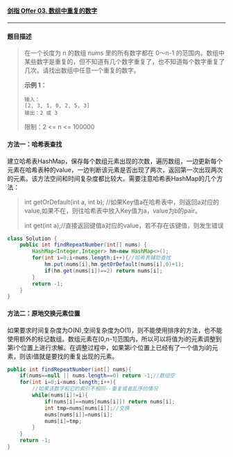 #### [剑指 Offer 03. 数组中重复的数字](https://leetcode-cn.com/problems/shu-zu-zhong-zhong-fu-de-shu-zi-lcof/)

------

#### 题目描述

>在一个长度为 n 的数组 nums 里的所有数字都在 0～n-1 的范围内。数组中某些数字是重复的，但不知道有几个数字重复了，也不知道每个数字重复了几次。请找出数组中任意一个重复的数字。
>
>**示例 1：**
>
>```
>输入：
>[2, 3, 1, 0, 2, 5, 3]
>输出：2 或 3 
>```
>
>
>限制：2 <= n <= 100000
>

#### 方法一：哈希表查找

建立哈希表HashMap，保存每个数组元素出现的次数，遍历数组，一边更新每个元素在哈希表种的value，一边判断该元素是否出现了两次，返回第一次出现两次的元素。该方法空间和时间复杂度都比较大。需要注意哈希表HashMap的几个方法：

>int getOrDefault(int a, int b);  //如果Key值a在哈希表中，则返回a对应的value,如果不在，则往哈希表中放入Key值为a，value为b的pair。
>
>int get(int a);//直接返回键值a对应的value，若不存在该键值，则发生错误

~~~java
class Solution {
    public int findRepeatNumber(int[] nums) {
        HashMap<Integer,Integer> hm=new HashMap<>();
        for(int i=0;i<nums.length;i++){//哈希表辅助查找
            hm.put(nums[i],hm.getOrDefault(nums[i],0)+1);
            if(hm.get(nums[i])==2) return nums[i];
        }
        return -1;
    }
}
~~~

#### 方法二：原地交换元素位置

如果要求时间复杂度为O(N),空间复杂度为O(1)，则不能使用排序的方法，也不能使用额外的标记数组。数组元素在[0,n-1]范围内，所以可以将值为i的元素调整到第i个位置上进行求解。在调整过程中，如果第i个位置上已经有了一个值为i的元素，则该i值就是要找的重复出现的元素。

~~~java
public int findRepeatNumber(int[] nums){
    if(nums==null || nums.length==0) return -1;//数组空
    for(int i=0;i<nums.length;i++){
        //如果该数字和它的索引不相同--重复或者乱序的情况
        while(nums[i]!=i){
            if(nums[i]==nums[nums[i]]) return nums[i];
            int tmp=nums[nums[i]];//交换
            nums[nums[i]]=nums[i];
            nums[i]=tmp;
        }
    }
    return -1;
}
~~~
